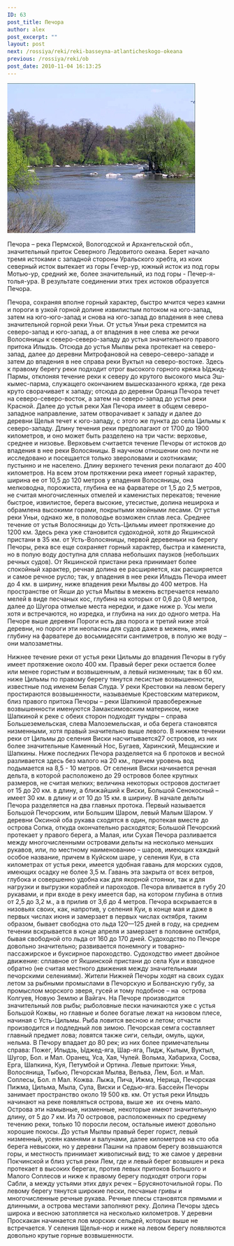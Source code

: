 ```yaml
---
ID: 63
post_title: Печора
author: alex
post_excerpt: ""
layout: post
next: /rossiya/reki/reki-basseyna-atlanticheskogo-okeana
previous: /rossiya/reki/ob
post_date: 2010-11-04 16:13:25
---
```


 

![](/img/book/571.jpg)

Печора – река Пермской, Вологодской и Архангельской обл., значительный приток Северного Ледовитого океана. Берет начало тремя истоками с западной стороны Уральского хребта, из коих северный исток вытекает из горы Гечер-ур, южный исток из под горы Мотью-ур, средний же, более значительный, из под горы - Печер-я-толья-ура. В результате соединении этих трех истоков образуется Печора.
  
Печора, сохраняя вполне горный характер, быстро мчится через камни и пороги в узкой горной долине извилистым потоком на юго-запад, затем на юго-юго-запад и снова на юго-запад до впадения в нее слева значительной горной реки Уньи. От устья Уньи река стремится на северо-запад и юго-запад, а от впадения в нее слева же речки Волосяницы к северо-северо-западу до устья значительного правого притока Илыдзь. Отсюда до устья Мылвы река протекает на северо-запад, далее до деревни Митрофановой на северо-северо-западе и затем до впадения в нее справа реки Вуктыл на северо-востоке. Здесь к правому берегу реки подходит отрог высокого горного кряжа Ыджид-Пармы, отклоняя течение реки к северу до крутого высокого мыса Эш-кымес-парма, служащего окончанием вышесказанного кряжа, где река круто сворачивает к западу; отсюда до деревни Оранца Печора течет на северо-северо-восток, а затем на северо-запад до устья реки Красной. Далее до устья реки Хая Печора имеет в общем северо-западное направление, затем отворачивает к западу и далее до деревни Щелья течет к юго-западу, с этого же пункта до села Цильмы к северо-западу. 
Длину течения реки предполагают от 1700 до 1900 километров, и оно может быть разделено на три части: верховье, среднее и низовье. Верховьем считается течение Печоры от истоков до впадения в нее реки Волосяницы. В научном отношении оно почти не исследовано и посещается только звероловами и охотниками; пустынно и не населено. Длину верхнего течения реки полагают до 400 километров. На всем этом протяжении река имеет горный характер, ширина ее от 10,5 до 120 метров у впадения Волосяницы, она мелководна, порожиста, глубина ее на фарватере от 1,5 до 2,5 метров, не считая многочисленных отмелей и каменистых перекатов; течение быстрое, извилистое, берега высокие, утесистые, долина неширока и обрамлена высокими горами, покрытыми хвойными лесами. От устья реки Уньи, однако же, в половодье возможен сплав леса. 
Среднее течение от устья Волосяницы до Усть-Цильмы имеет протяжение до 1200 км. Здесь река уже становится судоходной, хотя до Якшинской пристани в 35 км. от Усть-Волосяницы, первой деревеньки на берегу Печоры, река все еще сохраняет горный характер, быстра и камениста, но в полую воду доступна для сплава небольших паузков (небольших речных судов). От Якшинской пристани река принимает более спокойный характер, речная долина ее расширяется, как расширяется и самое речное русло; так, у впадения в нее реки Илыдзь Печора имеет до 4 км. в ширину, ниже впадения реки Мылвы до 400 метров. На пространстве от Якши до устья Мылвы в межень встречается немало мелей в виде песчаных кос, глубина на которых от 0,6 до 0,8 метров, далее до Шугора отмелые места нередки, и даже ниже р. Усы мели хотя и встречаются, но изредка, и глубина на них до одного метра. На Печоре выше деревни Пороги есть два порога и третий ниже этой деревни, но пороги эти неопасны для судов даже в межень, имея глубину на фарватере до восьмидесяти сантиметров, в полую же воду – они малозаметны.  
  
Нижнее течение реки от устья реки Цильмы до впадения Печоры в губу имеет протяжение около 400 км. Правый берег реки остается более или менее гористым и возвышенным, а левый низменным; так в 60 км. ниже Цильмы по правому берегу тянутся лесистые возвышенности, известные под именем Белая Слуда. У реки Крестовки на левом берегу простираются возвышенности, называемые Крестовским материком, близ правого притока Печоры – реки Шапкиной правобережные возвышенности именуются Замаксимовским материком, ниже Шапкиной к реке с обеих сторон подходят тундры – справа Большеземельская, слева Малоземельская, и оба берега становятся низменными, хотя правый значительно выше левого. В нижнем течении реки от Цильмы до селения Виски насчитывается27 островов, из них более значительные Каменный Нос, Бугаев, Харинский, Мещанские и Шапкины. Ниже последних Печора разделяется на 6 протоков и весной разливается здесь без малого на 20 км., причем уровень вод подымается на 8,5 - 10 метров. 
От селения Виски начинается речная дельта, в которой расположено до 29 островов более крупных размеров, не считая мелких; величина некоторых островов достигает от 15 до 20 км. в длину, а ближайший к Виски, Большой Сенокосный – имеет 30 км. в длину и от 10 до 15 км. в ширину. В начале дельты Печора разделяется на два главных протока. Первый называется Большой Печорским, или Большим Шаром, левый Малым Шаром. У деревни Оксиной оба рукава сходятся в один, протекая вместе до острова Сопка, откуда окончательно расходятся; Большой Печорский протекает у правого берега, а Малая, или Сухая Печора разливается между многочисленными островами дельты на несколько меньших рукавов, или, по местному наименованию – шаров, имеющих каждый особое название, причем в Куйском шаре, у селения Куи, в ста километрах от устья реки, имеется удобная гавань для морских судов, имеющих осадку не более 3,5 м. Гавань эта закрыта от всех ветров, глубока и совершенно удобна как для якорной стоянки, так и для нагрузки и выгрузки кораблей и пароходов.
Печора вливается в губу 20 рукавами, и при входе в реку имеется бар, на котором глубина в отлив от 2,5 до 3,2 м., а в прилив от 3,6 до 4 метров. Печора вскрывается в низовьях своих, как, напротив, у селения Куи, в конце мая и даже в первых числах июня и замерзает в первых числах октября, таким образом, бывает свободна ото льда 120—125 дней в году, на среднем течении вскрывается в конце апреля и замерзает в половине октября, бывая свободной ото льда от 160 до 170 дней. Судоходство по Печоре довольно значительно; развивается понемногу и товарно-пассажирское и буксирное пароходство. Судоходство имеет двойное движение: сплавное от Якшинской пристани до села Куи и взводное обратно (не считая местного движения между значительными печорскими селениями). 
Жители Нижней Печоры ходят на своих судах летом за рыбными промыслами в Печорскую и Болванскую губу, за промыслом морского зверя, гусей и тому подобное – на &nbsp;острова Колгуев, Новую Землю и Вайгач. На Печоре производится значительный лов рыбы; рыболовные пески начинаются уже с устья Большой Кожвы, но главные и более богатые лежат на низовом плесе, начиная с Усть-Цильмы. Рыба ловится весною и летом; отчасти производится и подледный лов зимою. Печорская семга составляет главный предмет лова; ловятся также сиги, сельди, омуль, щуки, нельма. 
В Печору впадает до 80 рек; из них более примечательны справа: Пожег, Илыдзь, Ыджед-яга, Шар-яга, Пидж, Кылым, Вуктыл, Шугор, Бол. и Мал. Оранец, Уса, Хая, Чулей. Вольма, Хабариха, Сосва, Ерга, Шапкина, Куя, Петумбой и Ортина. Левые притоки: Унья, Волосяница, Тыбью, Печорская Мылва, Вельва, Лем, Бол. и Мал. Соплесы, Бол. п Мал. Кожва. Лыжа, Пича, Ижма, Нерица, Печорская Пижма, Цильма, Мыла, Сула, Виски и Седью-яга. Бассейн Печоры занимает пространство около 19 500 кв. км.
От устья реки Илыдзь начинают на реке появляться острова, выше же &nbsp;их очень мало. Острова эти намывные, низменные, некоторые имеют значительную длину, от 5 до 7 км. Из 70 островов, расположенных по среднему течению реки, только 10 поросли лесом, остальные имеют довольно хорошие покосы. До устья Мылвы правый берег горист, левый низменный, усеян камнями и валунами, далее километров на сто оба берега невысоки, но у деревни Пашни на правом берегу возвышаются горы, и местность принимает живописный вид; то же самое у деревни Покчинской и близ устья реки Лем, где и левый берег возвышен и река протекает в высоких берегах, против левых притоков Большого и Малого Соплесов и ниже к правому берегу подходят отроги горы Сабли, а между устьями этих двух речек – Брусяноточильной горы. По левому берегу тянутся широкие пески, песчаные гривы и многочисленные речные рукава. Речные плесы становятся прямыми и длинными, а острова местами заполняют реку. Долина Печоры здесь широка и весною затопляется на несколько километров. У деревни Проскакан начинается лов морских сельдей, которых выше не встречается. У селения Щелья-нор и ниже на левом берегу появляются довольно крутые горные возвышенности.